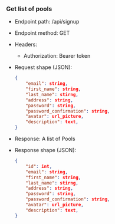 ### Get list of pools

* Endpoint path: /api/signup
* Endpoint method: GET

* Headers:
  * Authorization: Bearer token

* Request shape (JSON):
    ```json
    {
        "email": string,
        "first_name": string,
        "last_name": stirng,
        "address": string,
        "password": string,
        "password_confirmation": string,
        "avatar": url_picture,
        "description": text,
    }
    ```

* Response: A list of Pools
* Response shape (JSON):
    ```json
    {
        "id": int,
        "email": string,
        "first_name": string,
        "last_name": stirng,
        "address": string,
        "password": string,
        "password_confirmation": string,
        "avatar": url_picture,
        "description": text,
    }
    ```
